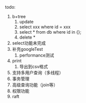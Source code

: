 todo:
1. b+tree
   1. update
   2. select xxx where id = xxx
   3. select * from db where id in {};
   4. delete *
2. select功能未完成
3. 补充googleTest
   1. performance测试
4. print
   1. 导出到csv格式
5. 支持多用户查询（多线程）
6. 事务管理
7. 高级查询功能（join等）
8. 权限功能
9.  raft